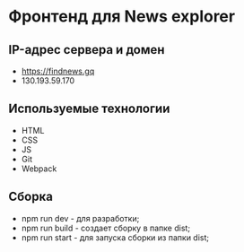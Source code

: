 # Фронтенд для News explorer

## IP-адрес сервера и домен

- https://findnews.gq
- 130.193.59.170

## Используемые технологии

- HTML
- CSS
- JS
- Git
- Webpack

## Сборка

- npm run dev - для разработки;
- npm run build - создает сборку в папке dist;
- npm run start - для запуска сборки из папки dist;
